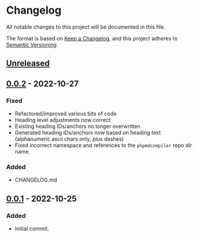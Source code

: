# Changelog

All notable changes to this project will be documented in this file.

The format is based on [Keep a Changelog](https://keepachangelog.com/en/1.0.0/), and this project adheres to [Semantic Versioning](https://semver.org/spec/v2.0.0.html).

## [Unreleased]

## [0.0.2] - 2022-10-27

### Fixed

- Refactored/improved various bits of code
- Heading level adjustments now correct
- Existing heading IDs/anchors no longer overwritten
- Generated heading IDs/anchors now based on heading text (alphanumeric ascii chars only, plus dashes)
- Fixed incorrect namespace and references to the `phpmdcompiler` repo dir name.

### Added

- CHANGELOG.md

## [0.0.1] - 2022-10-25

### Added

- Initial commit.

[Unreleased]: https://github.com/lmd-code/phpmdcompiler/compare/v0.0.2...HEAD
[0.0.2]: https://github.com/lmd-code/phpmdcompiler/releases/tag/v0.0.2
[0.0.1]: https://github.com/lmd-code/phpmdcompiler/releases/tag/v0.0.1

